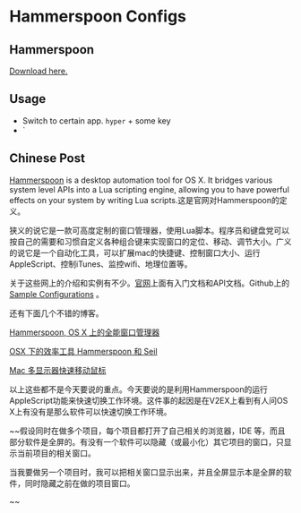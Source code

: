 # Hammerspoon Configs

## Hammerspoon

[Download here.](http://www.hammerspoon.org)

## Usage

- Switch to certain app. `hyper` + some key
- `

## Chinese Post

[Hammerspoon](http://www.hammerspoon.org) is a desktop automation tool for OS X. It bridges various system level APIs into a Lua scripting engine, allowing you to have powerful effects on your system by writing Lua scripts.这是官网对Hammerspoon的定义。  

狭义的说它是一款可高度定制的窗口管理器，使用Lua脚本。程序员和键盘党可以按自己的需要和习惯自定义各种组合键来实现窗口的定位、移动、调节大小。广义的说它是一个自动化工具，可以扩展mac的快捷键、控制窗口大小、运行AppleScript、控制iTunes、监控wifi、地理位置等。

关于这些网上的介绍和实例有不少。[官网](http://www.hammerspoon.org/)上面有入门文档和API文档。Github上的[]()[Sample Configurations](https://github.com/Hammerspoon/hammerspoon/wiki/Sample-Configurations) 。

还有下面几个不错的博客。

[Hammerspoon, OS X 上的全能窗口管理器](https://songchenwen.github.io/tech/2015/04/02/hammerspoon-mac-window-manager/)  

[OSX 下的效率工具 Hammerspoon 和 Seil](http://blog.fengweizhou.com/2015/06/21/hammerspoon-and-seil/)  

[Mac 多显示器快速移动鼠标 ](http://www.jianshu.com/p/3d62c18c0c78)  

以上这些都不是今天要说的重点。今天要说的是利用Hammerspoon的运行AppleScript功能来快速切换工作环境。这件事的起因是在V2EX上看到有人问OS X上有没有是那么软件可以快速切换工作环境。

~~假设同时在做多个项目，每个项目都打开了自己相关的浏览器，IDE 等，而且部分软件是全屏的。有没有一个软件可以隐藏（或最小化）其它项目的窗口，只显示当前项目的相关窗口。

当我要做另一个项目时，我可以把相关窗口显示出来，并且全屏显示本是全屏的软件，同时隐藏之前在做的项目窗口。

~~

